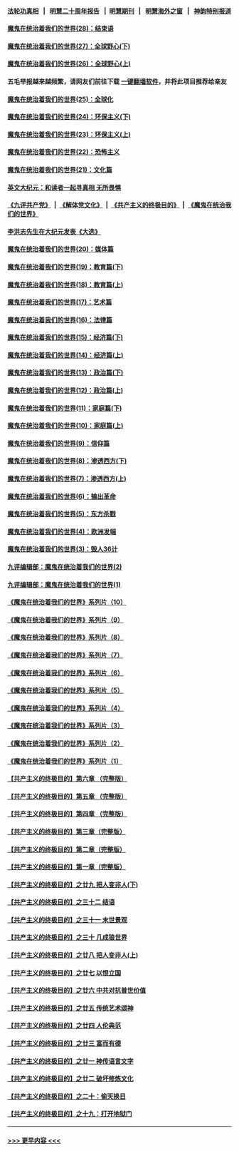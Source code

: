 #### [法轮功真相](https://github.com/gfw-breaker/truth/blob/master/README.md?t=0) &nbsp;&nbsp;|&nbsp;&nbsp; [明慧二十周年报告](https://github.com/gfw-breaker/mh-reports/blob/master/README.md?t=0) &nbsp;&nbsp;|&nbsp;&nbsp;[明慧期刊](https://github.com/gfw-breaker/mh-qikan) &nbsp;&nbsp;|&nbsp;&nbsp; [明慧海外之窗](https://github.com/gfw-breaker/mh-news/blob/master/README.md?t=0) &nbsp;&nbsp;|&nbsp;&nbsp; [神韵特别报道](https://github.com/gfw-breaker/mh-news/blob/master/shenyun.md?t=0)
#### [魔鬼在统治着我们的世界(28)：结束语](../pages/nsc422/n10936246.md?t=06190352) 
#### [魔鬼在统治着我们的世界(27)：全球野心(下)](../pages/nsc422/n10928319.md?t=06190352) 
#### [魔鬼在统治着我们的世界(26)：全球野心(上)](../pages/nsc422/n10900318.md?t=06190352) 
#### 五毛举报越来越频繁，请网友们前往下载 [一键翻墙软件](https://github.com/gfw-breaker/ssr-accounts)，并将此项目推荐给亲友
#### [魔鬼在统治着我们的世界(25)：全球化](../pages/nsc422/n10788205.md?t=06190352) 
#### [魔鬼在统治着我们的世界(24)：环保主义(下)](../pages/nsc422/n10695307.md?t=06190352) 
#### [魔鬼在统治着我们的世界(23)：环保主义(上)](../pages/nsc422/n10688613.md?t=06190352) 
#### [魔鬼在统治着我们的世界(22)：恐怖主义](../pages/nsc422/n10614727.md?t=06190352) 
#### [魔鬼在统治着我们的世界(21)：文化篇](../pages/nsc422/n10597706.md?t=06190352) 
#### [英文大纪元：和读者一起寻真相 无所畏惧](../pages/nsc422/n12542027.md?t=06190352) 
#### [《九评共产党》](https://github.com/begood0513/9ping.md/blob/master/README.md) &nbsp;|&nbsp; [《解体党文化》](../../../../jtdwh.md/blob/master/README.md)  &nbsp;|&nbsp; [《共产主义的终极目的》](../../../../gczydzjmd.md/blob/master/README.md) &nbsp;|&nbsp; [《魔鬼在统治我们的世界》](../../../../mgztzwmdsj.md/blob/master/README.md) 
#### [李洪志先生在大纪元发表《大选》](../pages/nsc422/n12534746.md?t=06190352) 
#### [魔鬼在统治着我们的世界(20)：媒体篇](../pages/nsc422/n10586579.md?t=06190352) 
#### [魔鬼在统治着我们的世界(19)：教育篇(下)](../pages/nsc422/n10564808.md?t=06190352) 
#### [魔鬼在统治着我们的世界(18)：教育篇(上)](../pages/nsc422/n10526970.md?t=06190352) 
#### [魔鬼在统治着我们的世界(17)：艺术篇](../pages/nsc422/n10499093.md?t=06190352) 
#### [魔鬼在统治着我们的世界(16)：法律篇](../pages/nsc422/n10485969.md?t=06190352) 
#### [魔鬼在统治着我们的世界(15)：经济篇(下)](../pages/nsc422/n10469975.md?t=06190352) 
#### [魔鬼在统治着我们的世界(14)：经济篇(上)](../pages/nsc422/n10457370.md?t=06190352) 
#### [魔鬼在统治着我们的世界(13)：政治篇(下)](../pages/nsc422/n10448270.md?t=06190352) 
#### [魔鬼在统治着我们的世界(12)：政治篇(上)](../pages/nsc422/n10444576.md?t=06190352) 
#### [魔鬼在统治着我们的世界(11)：家庭篇(下)](../pages/nsc422/n10440961.md?t=06190352) 
#### [魔鬼在统治着我们的世界(10)：家庭篇(上)](../pages/nsc422/n10435448.md?t=06190352) 
#### [魔鬼在统治着我们的世界(9)：信仰篇](../pages/nsc422/n10432159.md?t=06190352) 
#### [魔鬼在统治着我们的世界(8)：渗透西方(下)](../pages/nsc422/n10429603.md?t=06190352) 
#### [魔鬼在统治着我们的世界(7)：渗透西方(上)](../pages/nsc422/n10426013.md?t=06190352) 
#### [魔鬼在统治着我们的世界(6)：输出革命](../pages/nsc422/n10421536.md?t=06190352) 
#### [魔鬼在统治着我们的世界(5)：东方杀戮](../pages/nsc422/n10417707.md?t=06190352) 
#### [魔鬼在统治着我们的世界(4)：欧洲发端](../pages/nsc422/n10414890.md?t=06190352) 
#### [魔鬼在统治着我们的世界(3)：毁人36计](../pages/nsc422/n10411583.md?t=06190352) 
#### [九评编辑部：魔鬼在统治着我们的世界(2)](../pages/nsc422/n10410036.md?t=06190352) 
#### [九评编辑部：魔鬼在统治着我们的世界(1)](../pages/nsc422/n10406825.md?t=06190352) 
#### [《魔鬼在统治着我们的世界》系列片（10）](../pages/nsc422/n12292670.md?t=06190352) 
#### [《魔鬼在统治着我们的世界》系列片（9）](../pages/nsc422/n12290859.md?t=06190352) 
#### [《魔鬼在统治着我们的世界》系列片（8）](../pages/nsc422/n12287445.md?t=06190352) 
#### [《魔鬼在统治着我们的世界》系列片（7）](../pages/nsc422/n12283425.md?t=06190352) 
#### [《魔鬼在统治着我们的世界》系列片（6）](../pages/nsc422/n12282314.md?t=06190352) 
#### [《魔鬼在统治着我们的世界》系列片（5）](../pages/nsc422/n12281419.md?t=06190352) 
#### [《魔鬼在统治着我们的世界》系列片（4）](../pages/nsc422/n12274024.md?t=06190352) 
#### [《魔鬼在统治着我们的世界》系列片（3）](../pages/nsc422/n12271322.md?t=06190352) 
#### [《魔鬼在统治着我们的世界》系列片（2）](../pages/nsc422/n12269049.md?t=06190352) 
#### [《魔鬼在统治着我们的世界》系列片（1）](../pages/nsc422/n12267575.md?t=06190352) 
#### [【共产主义的终极目的】第六章 （完整版）](../pages/nsc422/n11428913.md?t=06190352) 
#### [【共产主义的终极目的】第五章 （完整版）](../pages/nsc422/n11428912.md?t=06190352) 
#### [【共产主义的终极目的】第四章 （完整版）](../pages/nsc422/n11428907.md?t=06190352) 
#### [【共产主义的终极目的】第三章（完整版）](../pages/nsc422/n11428848.md?t=06190352) 
#### [【共产主义的终极目的】第二章（完整版）](../pages/nsc422/n11428831.md?t=06190352) 
#### [【共产主义的终极目的】第一章（完整版）](../pages/nsc422/n11417651.md?t=06190352) 
#### [【共产主义的终极目的】之廿九 把人变非人(下)](../pages/nsc422/n11344140.md?t=06190352) 
#### [【共产主义的终极目的】之三十二 结语](../pages/nsc422/n11360535.md?t=06190352) 
#### [【共产主义的终极目的】之三十一 末世景观](../pages/nsc422/n11351129.md?t=06190352) 
#### [【共产主义的终极目的】之三十 几成狼世界](../pages/nsc422/n11348280.md?t=06190352) 
#### [【共产主义的终极目的】之廿八 把人变非人(上)](../pages/nsc422/n11340492.md?t=06190352) 
#### [【共产主义的终极目的】之廿七 以恨立国](../pages/nsc422/n11336944.md?t=06190352) 
#### [【共产主义的终极目的】之廿六 中共对抗普世价值](../pages/nsc422/n11324785.md?t=06190352) 
#### [【共产主义的终极目的】之廿五 传统艺术颂神](../pages/nsc422/n11296396.md?t=06190352) 
#### [【共产主义的终极目的】之廿四 人伦典范](../pages/nsc422/n11296397.md?t=06190352) 
#### [【共产主义的终极目的】之廿三 富而有德](../pages/nsc422/n11283598.md?t=06190352) 
#### [【共产主义的终极目的】之廿一 神传语言文字](../pages/nsc422/n11263265.md?t=06190352) 
#### [【共产主义的终极目的】之廿二 破坏修炼文化](../pages/nsc422/n11245728.md?t=06190352) 
#### [【共产主义的终极目的】之二十：偷天换日](../pages/nsc422/n11238846.md?t=06190352) 
#### [【共产主义的终极目的】之十九：打开地狱门](../pages/nsc422/n11206376.md?t=06190352) 

----
#### [ >>> 更早内容 <<< ](../indexes/nsc422-earlier.md)
